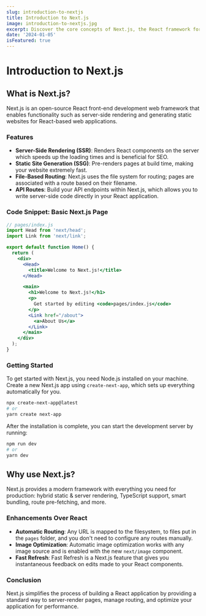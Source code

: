 ```yaml
---
slug: introduction-to-nextjs
title: Introduction to Next.js
image: introduction-to-nextjs.jpg
excerpt: Discover the core concepts of Next.js, the React framework for production-ready applications, and understand why it stands out.
date: '2024-01-05'
isFeatured: true
---
```


# Introduction to Next.js

## What is Next.js?

Next.js is an open-source React front-end development web framework that enables functionality such as server-side rendering and generating static websites for React-based web applications.

### Features

- **Server-Side Rendering (SSR)**: Renders React components on the server which speeds up the loading times and is beneficial for SEO.
- **Static Site Generation (SSG)**: Pre-renders pages at build time, making your website extremely fast.
- **File-Based Routing**: Next.js uses the file system for routing; pages are associated with a route based on their filename.
- **API Routes**: Build your API endpoints within Next.js, which allows you to write server-side code directly in your React application.

### Code Snippet: Basic Next.js Page

```jsx
// pages/index.js
import Head from 'next/head';
import Link from 'next/link';

export default function Home() {
  return (
    <div>
      <Head>
        <title>Welcome to Next.js!</title>
      </Head>

      <main>
        <h1>Welcome to Next.js!</h1>
        <p>
          Get started by editing <code>pages/index.js</code>
        </p>
        <Link href="/about">
          <a>About Us</a>
        </Link>
      </main>
    </div>
  );
}
```

### Getting Started

To get started with Next.js, you need Node.js installed on your machine. Create a new Next.js app using `create-next-app`, which sets up everything automatically for you.

```bash
npx create-next-app@latest
# or
yarn create next-app
```

After the installation is complete, you can start the development server by running:

```bash
npm run dev
# or
yarn dev
```

## Why use Next.js?

Next.js provides a modern framework with everything you need for production: hybrid static & server rendering, TypeScript support, smart bundling, route pre-fetching, and more.

### Enhancements Over React

- **Automatic Routing**: Any URL is mapped to the filesystem, to files put in the `pages` folder, and you don't need to configure any routes manually.
- **Image Optimization**: Automatic image optimization works with any image source and is enabled with the new `next/image` component.
- **Fast Refresh**: Fast Refresh is a Next.js feature that gives you instantaneous feedback on edits made to your React components.

### Conclusion

Next.js simplifies the process of building a React application by providing a standard way to server-render pages, manage routing, and optimize your application for performance.
